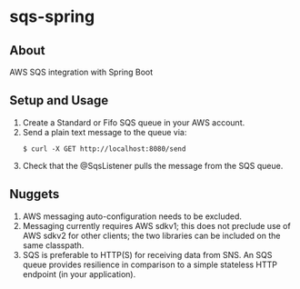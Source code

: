 # sqs-spring

## About
AWS SQS integration with Spring Boot

## Setup and Usage
1.  Create a Standard or Fifo SQS queue in your AWS account. 
2.  Send a plain text message to the queue via: 
    ```
    $ curl -X GET http://localhost:8080/send
    ```
3.  Check that the @SqsListener pulls the message from the SQS queue.

## Nuggets
1.  AWS messaging auto-configuration needs to be excluded.
2.  Messaging currently requires AWS sdkv1; this does not preclude use of AWS sdkv2 for other clients; the two libraries can be included on the same classpath.
3.  SQS is preferable to HTTP(S) for receiving data from SNS. An SQS queue provides resilience in comparison to a simple stateless HTTP endpoint (in your application).
 


